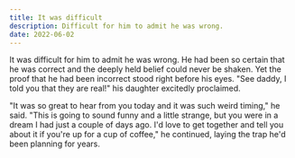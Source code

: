 ```yaml
---
title: It was difficult
description: Difficult for him to admit he was wrong.
date: 2022-06-02
---
```


It was difficult for him to admit he was wrong. He had been so certain that he was correct and the deeply held belief could never be shaken. Yet the proof that he had been incorrect stood right before his eyes. "See daddy, I told you that they are real!" his daughter excitedly proclaimed.

"It was so great to hear from you today and it was such weird timing," he said. "This is going to sound funny and a little strange, but you were in a dream I had just a couple of days ago. I'd love to get together and tell you about it if you're up for a cup of coffee," he continued, laying the trap he'd been planning for years.
